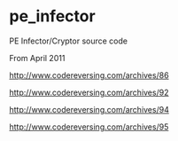 # pe_infector
PE Infector/Cryptor source code

From April 2011

http://www.codereversing.com/archives/86

http://www.codereversing.com/archives/92

http://www.codereversing.com/archives/94

http://www.codereversing.com/archives/95

